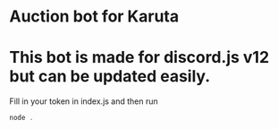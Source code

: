 # Auction bot for Karuta

# This bot is made for discord.js v12 but can be updated easily.

Fill in your token in index.js and then run

```js
node .
```
